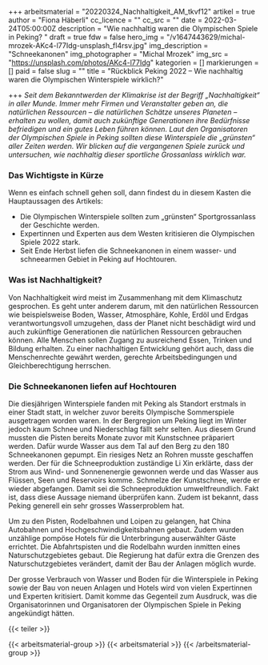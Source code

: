 +++
arbeitsmaterial = "20220324_Nachhaltigkeit_AM_tkvf12"
artikel = true
author = "Fiona Häberli"
cc_licence = ""
cc_src = ""
date = 2022-03-24T05:00:00Z
description = "Wie nachhaltig waren die Olympischen Spiele in Peking? "
draft = true
fdw = false
hero_img = "/v1647443629/michal-mrozek-AKc4-l77Idg-unsplash_fl4rsv.jpg"
img_description = "Schneekanonen"
img_photographer = "Michal Mrozek"
img_src = "https://unsplash.com/photos/AKc4-l77Idg"
kategorien = []
markierungen = []
paid = false
slug = ""
title = "Rückblick Peking 2022 – Wie nachhaltig waren die Olympischen Winterspiele wirklich?"

+++
_Seit dem Bekanntwerden der Klimakrise ist der Begriff „Nachhaltigkeit“ in aller Munde. Immer mehr Firmen und Veranstalter geben an, die natürlichen Ressourcen – die natürlichen Schätze unseres Planeten – erhalten zu wollen, damit auch zukünftige Generationen ihre Bedürfnisse befriedigen und ein gutes Leben führen können. Laut den Organisatoren der Olympischen Spiele in Peking sollten diese Winterspiele die „grünsten“ aller Zeiten werden. Wir blicken auf die vergangenen Spiele zurück und untersuchen, wie nachhaltig dieser sportliche Grossanlass wirklich war._

### Das Wichtigste in Kürze

Wenn es einfach schnell gehen soll, dann findest du in diesem Kasten die Hauptaussagen des Artikels:

* Die Olympischen Winterspiele sollten zum „grünsten“ Sportgrossanlass der Geschichte werden.
* Expertinnen und Experten aus dem Westen kritisieren die Olympischen Spiele 2022 stark.
* Seit Ende Herbst liefen die Schneekanonen in einem wasser- und schneearmen Gebiet in Peking auf Hochtouren.

### Was ist Nachhaltigkeit?

Von Nachhaltigkeit wird meist im Zusammenhang mit dem Klimaschutz gesprochen. Es geht unter anderem darum, mit den natürlichen Ressourcen wie beispielsweise Boden, Wasser, Atmosphäre, Kohle, Erdöl und Erdgas verantwortungsvoll umzugehen, dass der Planet nicht beschädigt wird und auch zukünftige Generationen die natürlichen Ressourcen gebrauchen können. Alle Menschen sollen Zugang zu ausreichend Essen, Trinken und Bildung erhalten. Zu einer nachhaltigen Entwicklung gehört auch, dass die Menschenrechte gewährt werden, gerechte Arbeitsbedingungen und Gleichberechtigung herrschen.

### Die Schneekanonen liefen auf Hochtouren

Die diesjährigen Winterspiele fanden mit Peking als Standort erstmals in einer Stadt statt, in welcher zuvor bereits Olympische Sommerspiele ausgetragen worden waren. In der Bergregion um Peking liegt im Winter jedoch kaum Schnee und Niederschlag fällt sehr selten. Aus diesem Grund mussten die Pisten bereits Monate zuvor mit Kunstschnee präpariert werden. Dafür wurde Wasser aus dem Tal auf den Berg zu den 180 Schneekanonen gepumpt. Ein riesiges Netz an Rohren musste geschaffen werden. Der für die Schneeproduktion zuständige Li Xin erklärte, dass der Strom aus Wind- und Sonnenenergie gewonnen werde und das Wasser aus Flüssen, Seen und Reservoirs komme. Schmelze der Kunstschnee, werde er wieder abgefangen. Damit sei die Schneeproduktion umweltfreundlich. Fakt ist, dass diese Aussage niemand überprüfen kann. Zudem ist bekannt, dass Peking generell ein sehr grosses Wasserproblem hat.

Um zu den Pisten, Rodelbahnen und Loipen zu gelangen, hat China Autobahnen und Hochgeschwindigkeitsbahnen gebaut. Zudem wurden unzählige pompöse Hotels für die Unterbringung auserwählter Gäste errichtet. Die Abfahrtspisten und die Rodelbahn wurden inmitten eines Naturschutzgebietes gebaut. Die Regierung hat dafür extra die Grenzen des Naturschutzgebietes verändert, damit der Bau der Anlagen möglich wurde.

Der grosse Verbrauch von Wasser und Boden für die Winterspiele in Peking sowie der Bau von neuen Anlagen und Hotels wird von vielen Expertinnen und Experten kritisiert. Damit komme das Gegenteil zum Ausdruck, was die Organisatorinnen und Organisatoren der Olympischen Spiele in Peking angekündigt hätten.

{{< teiler >}}

{{< arbeitsmaterial-group >}}
{{< arbeitsmaterial >}}
{{< /arbeitsmaterial-group >}}